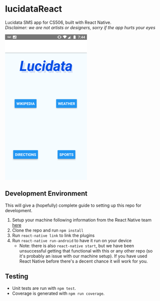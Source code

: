 # lucidataReact
Lucidata SMS app for CS506, built with React Native.  
*Disclaimer: we are not artists or designers, sorry if the app hurts your eyes*  

![Screenshot of Homepage](https://github.com/frizzkitten/lucidataReact/blob/master/pics/homepage.png)

## Development Environment
This will give a (hopefully) complete guide to setting up this repo for development.
1. Setup your machine following information from the React Native team [here](https://facebook.github.io/react-native/docs/getting-started.html)
2. Clone the repo and run `npm install`
3. Run `react-native link` to link the plugins
4. Run `react-native run-android` to have it run on your device
    - Note: there is also `react-native start`, but we have been unsuccessful getting that functional with this or any other repo (so it's probably an issue with our machine setup). If you have used React Native before there's a decent chance it will work for you.

## Testing
- Unit tests are run with `npm test`.
- Coverage is generated with `npm run coverage`.
